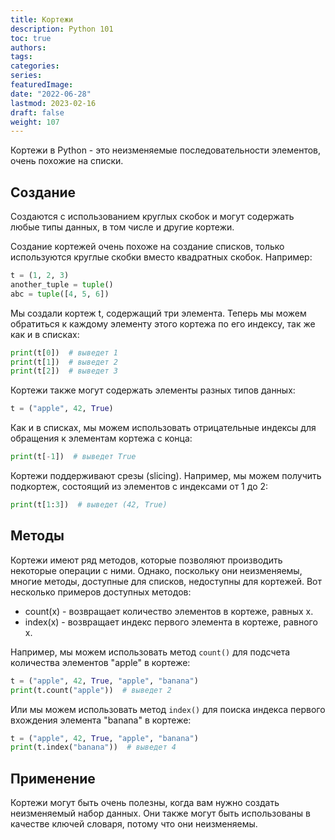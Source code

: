```yaml
---
title: Кортежи
description: Python 101
toc: true
authors:
tags:
categories:
series:
featuredImage:
date: "2022-06-28"
lastmod: 2023-02-16
draft: false
weight: 107
---
```


Кортежи в Python - это неизменяемые последовательности элементов, очень похожие на списки.

## Создание

Создаются с использованием круглых скобок и могут содержать любые типы данных, в том числе и другие кортежи.

Создание кортежей очень похоже на создание списков, только используются круглые скобки вместо квадратных скобок. Например:

```python
t = (1, 2, 3)
another_tuple = tuple()
abc = tuple([4, 5, 6])
```

Мы создали кортеж t, содержащий три элемента. Теперь мы можем обратиться к каждому элементу этого кортежа по его индексу, так же как и в списках:

```python
print(t[0])  # выведет 1
print(t[1])  # выведет 2
print(t[2])  # выведет 3
```

Кортежи также могут содержать элементы разных типов данных:

```python
t = ("apple", 42, True)
```

Как и в списках, мы можем использовать отрицательные индексы для обращения к элементам кортежа с конца:

```python
print(t[-1])  # выведет True
```

Кортежи поддерживают срезы (slicing). Например, мы можем получить подкортеж, состоящий из элементов с индексами от 1 до 2:

```python
print(t[1:3])  # выведет (42, True)
```

## Методы

Кортежи имеют ряд методов, которые позволяют производить некоторые операции с ними. Однако, поскольку они неизменяемы, многие методы, доступные для списков, недоступны для кортежей. Вот несколько примеров доступных методов:

- count(x) - возвращает количество элементов в кортеже, равных x.
- index(x) - возвращает индекс первого элемента в кортеже, равного x.

Например, мы можем использовать метод `count()` для подсчета количества элементов "apple" в кортеже:

```python
t = ("apple", 42, True, "apple", "banana")
print(t.count("apple"))  # выведет 2
```

Или мы можем использовать метод `index()` для поиска индекса первого вхождения элемента "banana" в кортеже:

```python
t = ("apple", 42, True, "apple", "banana")
print(t.index("banana"))  # выведет 4
```

## Применение

Кортежи могут быть очень полезны, когда вам нужно создать неизменяемый набор данных. Они также могут быть использованы в качестве ключей словаря, потому что они неизменяемы.
